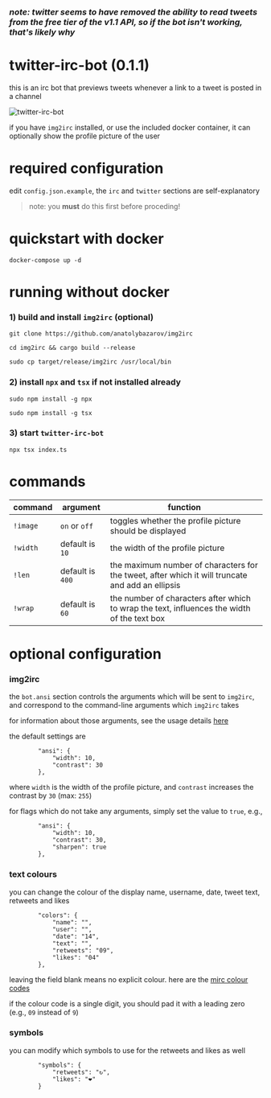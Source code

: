 ### *note: twitter seems to have removed the ability to read tweets from the free tier of the v1.1 API, so if the bot isn't working, that's likely why*

# twitter-irc-bot (0.1.1)
this is an irc bot that previews tweets whenever a link to a tweet is posted in a channel

![twitter-irc-bot](https://i.imgur.com/cI1rIe8.png)

if you have `img2irc` installed, or use the included docker container, it can optionally show the profile picture of the user

# required configuration
edit `config.json.example`, the `irc` and `twitter` sections are self-explanatory

> note: you **must** do this first before proceding!

# quickstart with docker
`docker-compose up -d`


# running without docker
### 1) build and install `img2irc` (optional)
`git clone https://github.com/anatolybazarov/img2irc`

`cd img2irc && cargo build --release`

`sudo cp target/release/img2irc /usr/local/bin`

### 2) install `npx` and `tsx` if not installed already
`sudo npm install -g npx`

`sudo npm install -g tsx`

### 3) start `twitter-irc-bot`
`npx tsx index.ts`

# commands
| command | argument | function |
| --- | --- | --- |
| `!image` | `on` or `off`  | toggles whether the profile picture should be displayed |
| `!width` | default is `10` | the width of the profile picture |
| `!len` | default is `400` | the maximum number of characters for the tweet, after which it will truncate and add an ellipsis |
| `!wrap` | default is `60` | the number of characters after which to wrap the text, influences the width of the text box |

# optional configuration

### img2irc

the `bot.ansi` section controls the arguments which will be sent to `img2irc`, and correspond to the command-line arguments which `img2irc` takes

for information about those arguments, see the usage details [here](https://github.com/anatolybazarov/img2irc#usage)

the default settings are

```
        "ansi": {
            "width": 10,
            "contrast": 30
        },
```

where `width` is the width of the profile picture, and `contrast` increases the contrast by `30` (max: `255`)

for flags which do not take any arguments, simply set the value to `true`, e.g.,

```
        "ansi": {
            "width": 10,
            "contrast": 30,
            "sharpen": true
        },
```

### text colours

you can change the colour of the display name, username, date, tweet text, retweets and likes

```
        "colors": {
            "name": "",
            "user": "",
            "date": "14",
            "text": "",
            "retweets": "09",
            "likes": "04"
        },
```

leaving the field blank means no explicit colour. here are the [mirc colour codes](https://www.mirc.com/colors.html)

if the colour code is a single digit, you should pad it with a leading zero (e.g., `09` instead of `9`)

### symbols

you can modify which symbols to use for the retweets and likes as well

```
        "symbols": {
            "retweets": "↻",
            "likes": "❤"
        }
```
